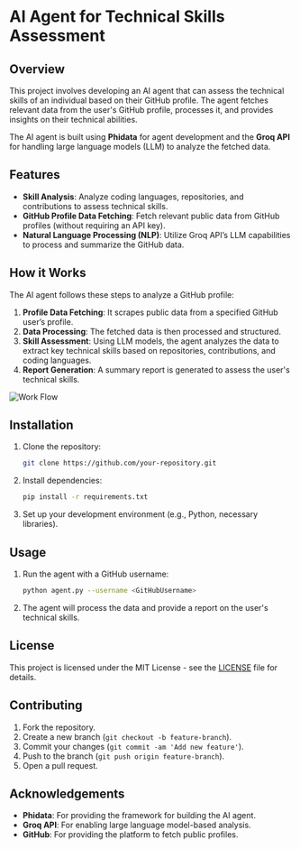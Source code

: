 # AI Agent for Technical Skills Assessment

## Overview
This project involves developing an AI agent that can assess the technical skills of an individual based on their GitHub profile. The agent fetches relevant data from the user's GitHub profile, processes it, and provides insights on their technical abilities.

The AI agent is built using **Phidata** for agent development and the **Groq API** for handling large language models (LLM) to analyze the fetched data.

## Features
- **Skill Analysis**: Analyze coding languages, repositories, and contributions to assess technical skills.
- **GitHub Profile Data Fetching**: Fetch relevant public data from GitHub profiles (without requiring an API key).
- **Natural Language Processing (NLP)**: Utilize Groq API’s LLM capabilities to process and summarize the GitHub data.

## How it Works
The AI agent follows these steps to analyze a GitHub profile:

1. **Profile Data Fetching**: It scrapes public data from a specified GitHub user’s profile.
2. **Data Processing**: The fetched data is then processed and structured.
3. **Skill Assessment**: Using LLM models, the agent analyzes the data to extract key technical skills based on repositories, contributions, and coding languages.
4. **Report Generation**: A summary report is generated to assess the user's technical skills.

![Work Flow](work.png)

## Installation

1. Clone the repository:

    ```bash
    git clone https://github.com/your-repository.git
    ```

2. Install dependencies:

    ```bash
    pip install -r requirements.txt
    ```

3. Set up your development environment (e.g., Python, necessary libraries).

## Usage

1. Run the agent with a GitHub username:

    ```bash
    python agent.py --username <GitHubUsername>
    ```

2. The agent will process the data and provide a report on the user's technical skills.

## License
This project is licensed under the MIT License - see the [LICENSE](LICENSE) file for details.

## Contributing
1. Fork the repository.
2. Create a new branch (`git checkout -b feature-branch`).
3. Commit your changes (`git commit -am 'Add new feature'`).
4. Push to the branch (`git push origin feature-branch`).
5. Open a pull request.

## Acknowledgements
- **Phidata**: For providing the framework for building the AI agent.
- **Groq API**: For enabling large language model-based analysis.
- **GitHub**: For providing the platform to fetch public profiles.

